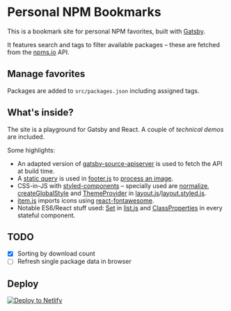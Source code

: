 # Personal NPM Bookmarks

This is a bookmark site for personal NPM favorites, built with [Gatsby](https://www.gatsbyjs.org/).

It features search and tags to filter available packages – these are fetched from the [npms.io](https://npms.io/) API.

## Manage favorites

Packages are added to `src/packages.json` including assigned tags.

## What's inside?

The site is a playground for Gatsby and React. A couple of _technical demos_ are included.

Some highlights:

- An adapted version of [gatsby-source-apiserver](https://www.gatsbyjs.org/packages/gatsby-source-apiserver/?=gatsby-source-apiserver) is used to fetch the API at build time.
- A [static query](https://www.gatsbyjs.org/docs/static-query/) is used in [footer.js](https://github.com/cardiv/npm.cardiv.de/blob/master/src/components/footer.js) to [process an image](https://www.gatsbyjs.org/docs/working-with-images/).
- CSS-in-JS with [styled-components](https://www.styled-components.com/) – specially used are [normalize](https://www.npmjs.com/package/styled-normalize), [createGlobalStyle](https://www.styled-components.com/docs/api#createglobalstyle) and [ThemeProvider](https://www.styled-components.com/docs/advanced#theming) in [layout.js](https://github.com/cardiv/npm.cardiv.de/blob/master/src/components/layout.js)/[layout.styled.js](https://github.com/cardiv/npm.cardiv.de/blob/master/src/components/layout.styled.js).
- [item.js](https://github.com/cardiv/npm.cardiv.de/blob/master/src/components/packages/item.js) imports icons using [react-fontawesome](https://github.com/FortAwesome/react-fontawesome).
- Notable ES6/React stuff used: [Set](https://developer.mozilla.org/de/docs/Web/JavaScript/Reference/Global_Objects/Set) in [list.js](https://github.com/cardiv/npm.cardiv.de/blob/master/src/components/packages/list.js) and [ClassProperties](https://michalzalecki.com/react-components-and-class-properties/) in every stateful component.

## TODO

- [X] Sorting by download count
- [ ] Refresh single package data in browser

## Deploy

[![Deploy to Netlify](https://www.netlify.com/img/deploy/button.svg)](https://app.netlify.com/start/deploy?repository=https://github.com/cardiv/npm.cardiv.de)
